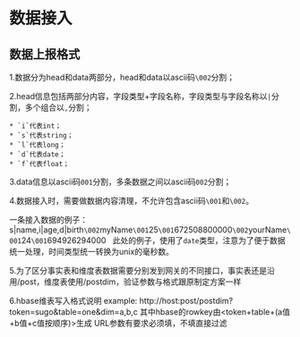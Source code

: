 
数据接入
=======================

## 数据上报格式

1.数据分为head和data两部分，head和data以ascii码`\002`分割；  

2.head信息包括两部分内容，字段类型+字段名称，字段类型与字段名称以`|`分割，多个组合以`,`分割；  

    * `i`代表int；  
    * `s`代表string；  
    * `l`代表long；  
    * `d`代表date；  
    * `f`代表float；  

3.data信息以ascii码`001`分割，多条数据之间以ascii码`002`分割；   

4.数据接入时，需要做数据内容清理，不允许包含ascii码`\001`和`\002`。  

一条接入数据的例子：  
s|name,i|age,d|birth`\002`myName`\001`25`\001`672508800000`\002`yourName`\001`24`\001`694926294000  
此处的例子，使用了`date`类型，注意为了便于数据统一处理，时间类型统一转换为unix的毫秒数。

5.为了区分事实表和维度表数据需要分别发到网关的不同接口，事实表还是沿用/post，维度表使用/postdim，验证参数与格式跟原制定方案一样

6.hbase维表写入格式说明
example: http://host:post/postdim?token=sugo&table=one&dim=a,b,c
其中hbase的rowkey由<token+table+(a值+b值+c值按顺序)>生成
URL参数有要求必须填，不填直接过滤


